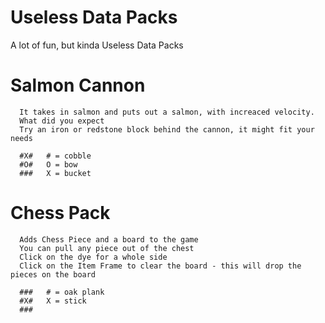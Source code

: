 # Useless Data Packs
 A lot of fun, but kinda Useless Data Packs


# Salmon Cannon
      It takes in salmon and puts out a salmon, with increaced velocity.
      What did you expect
      Try an iron or redstone block behind the cannon, it might fit your needs
      
      #X#   # = cobble
      #O#   O = bow
      ###   X = bucket
# Chess Pack
      Adds Chess Piece and a board to the game
      You can pull any piece out of the chest
      Click on the dye for a whole side
      Click on the Item Frame to clear the board - this will drop the pieces on the board
      
      ###   # = oak plank
      #X#   X = stick
      ###

